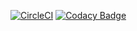 [![CircleCI](https://circleci.com/gh/thuongleit/Google-Books-Search/tree/master.svg?style=shield)](https://circleci.com/gh/thuongleit/Google-Books-Search/tree/master)
[![Codacy Badge](https://api.codacy.com/project/badge/Grade/3873bdcd246a48d7ab774cae45629537)](https://www.codacy.com/app/thuongleit/Google-Books-Search?utm_source=github.com&amp;utm_medium=referral&amp;utm_content=thuongleit/Google-Books-Search&amp;utm_campaign=Badge_Grade)
